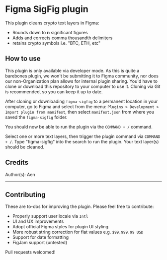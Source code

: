 # Figma SigFig plugin

This plugin cleans crypto text layers in Figma:

- Rounds down to **n** significant figures
- Adds and corrects comma thousandth delimiters
- retains crypto symbols i.e. "BTC, ETH, etc"

## How to use

This plugin is only available via developer mode. As this is quite a barebones plugin, we won't be submitting it to Figma community, nor does our non-Organization plan allows for internal plugin sharing. You'd have to clone or download this repository to your computer to use it. Cloning via Git is recommended, so you can keep it up to date.

After cloning or downloading `figma-sigfig` to a permanent location in your computer, go to Figma and select from the menu: `Plugins > Development > Import plugin from manifest`, then select `manifest.json` from where you saved the `figma-sigfig` folder.

You should now be able to run the plugin via the `COMMAND + /` command.

Select one or more text layers, then trigger the plugin command via `COMMAND + /`. Type "figma-sigfig" into the search to run the plugin. Your text layer(s) should be cleaned.

## Credits

Author(s): Aen

---

## Contributing

These are to-dos for improving the plugin. Please feel free to contribute:

- Properly support user locale via `Intl`
- UI and UX improvements
- Adopt official Figma styles for plugin UI styling
- More robust string correction for fiat values e.g. `$99,999.99 USD`
- Support for date formatting
- FigJam support (untested)

Pull requests welcomed!
